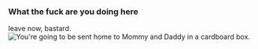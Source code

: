 ### What the fuck are you doing here
leave now, bastard.
![You're going to be sent home to Mommy and Daddy in a cardboard box.](https://i.kym-cdn.com/photos/images/newsfeed/001/425/699/718.png)
